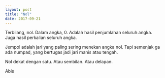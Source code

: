 ```yaml
---
layout: post
title: "Nol"
date: 2017-09-21
---
```


Terbilang, nol.
Dalam angka, 0.
Adalah hasil penjumlahan seluruh angka.
Juga hasil perkalian seluruh angka.

Jempol adalah jari
yang paling sering menekan angka nol.
Tapi semenjak ga ada numpad,
yang bertugas jadi jari manis atau tengah.

Nol dekat dengan satu.
Atau sembilan.
Atau delapan.

Abis
